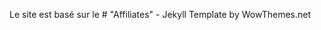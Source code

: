 


Le site est basé sur le # "Affiliates" - Jekyll Template by WowThemes.net
<!--stackedit_data:
eyJoaXN0b3J5IjpbLTEzNDE2OTYyNjhdfQ==
-->